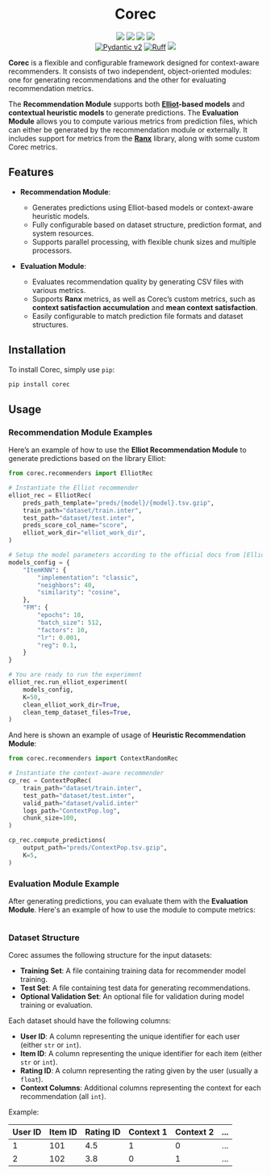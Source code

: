 <div align="center">
  <h1>Corec</h1>
</div>

<p align="center">
  <!-- Python -->
  <a href="https://www.python.org"><img src="https://img.shields.io/badge/3.8-3776AB?style=flat&logo=python&logoColor=white"></a>
  <!-- Version -->
  <a href="https://pypi.org/project/corec/"><img src="https://img.shields.io/pypi/v/corec?color=orange"></a>
  <!-- Elliot -->
  <a href="https://elliot.readthedocs.io/en/latest/index.html"><img src="https://img.shields.io/badge/integrated-Elliot-blue.svg"></a>
  <!-- Ranx -->
  <a href="https://amenra.github.io/ranx/"><img src="https://badgen.net/badge/icon/Ranx?icon=bitcoin-lightning&label&color=ef5553"></a>
  <br>
  <!-- Pydantic -->
  <a href="https://docs.pydantic.dev/latest/contributing/#badges"><img src="https://camo.githubusercontent.com/1ec3b5f774c66556456b4b855a73c1706f5454fa0ac3d2e4bcdabda9153b6b45/68747470733a2f2f696d672e736869656c64732e696f2f656e64706f696e743f75726c3d68747470733a2f2f7261772e67697468756275736572636f6e74656e742e636f6d2f707964616e7469632f707964616e7469632f6d61696e2f646f63732f62616467652f76322e6a736f6e" alt="Pydantic v2" data-canonical-src="https://img.shields.io/endpoint?url=https://raw.githubusercontent.com/pydantic/pydantic/main/docs/badge/v2.json" style="max-width: 100%;"></a>
  <!-- Ruff -->
  <a href="https://docs.astral.sh/ruff/"><img alt="Ruff" src="https://img.shields.io/endpoint?url=https://raw.githubusercontent.com/astral-sh/ruff/main/assets/badge/v2.json"></a>
  <!-- License -->
  <a href="https://lbesson.mit-license.org/"><img src="https://img.shields.io/badge/license-MIT-blue.svg"></a>
</p>

**Corec** is a flexible and configurable framework designed for context-aware recommenders. It consists of two independent, object-oriented modules: one for generating recommendations and the other for evaluating recommendation metrics.

The **Recommendation Module** supports both **[Elliot](https://elliot.readthedocs.io/en/latest/index.html)-based models** and **contextual heuristic models** to generate predictions. The **Evaluation Module** allows you to compute various metrics from prediction files, which can either be generated by the recommendation module or externally. It includes support for metrics from the **[Ranx](https://amenra.github.io/ranx/)** library, along with some custom Corec metrics.

## Features

- **Recommendation Module**:
  - Generates predictions using Elliot-based models or context-aware heuristic models.
  - Fully configurable based on dataset structure, prediction format, and system resources.
  - Supports parallel processing, with flexible chunk sizes and multiple processors.

- **Evaluation Module**:
  - Evaluates recommendation quality by generating CSV files with various metrics.
  - Supports **Ranx** metrics, as well as Corec’s custom metrics, such as **context satisfaction accumulation** and **mean context satisfaction**.
  - Easily configurable to match prediction file formats and dataset structures.

## Installation

To install Corec, simply use `pip`:

```bash
pip install corec
```

## Usage

### Recommendation Module Examples

Here’s an example of how to use the **Elliot Recommendation Module** to generate predictions based on the library Elliot:

```python
from corec.recommenders import ElliotRec

# Instantiate the Elliot recommender
elliot_rec = ElliotRec(
    preds_path_template="preds/{model}/{model}.tsv.gzip",
    train_path="dataset/train.inter",
    test_path="dataset/test.inter",
    preds_score_col_name="score",
    elliot_work_dir="elliot_work_dir",
)

# Setup the model parameters according to the official docs from [Elliot](https://elliot.readthedocs.io/en/latest/guide/recommenders.html)
models_config = {
    "ItemKNN": {
        "implementation": "classic",
        "neighbors": 40,
        "similarity": "cosine",
    },
    "FM": {
        "epochs": 10,
        "batch_size": 512,
        "factors": 10,
        "lr": 0.001,
        "reg": 0.1,
    }
}

# You are ready to run the experiment
elliot_rec.run_elliot_experiment(
    models_config,
    K=50,
    clean_elliot_work_dir=True,
    clean_temp_dataset_files=True,
)
```

And here is shown an example of usage of **Heuristic Recommendation Module**:

```python
from corec.recommenders import ContextRandomRec

# Instantiate the context-aware recommender
cp_rec = ContextPopRec(
    train_path="dataset/train.inter",
    test_path="dataset/test.inter",
    valid_path="dataset/valid.inter"
    logs_path="ContextPop.log",
    chunk_size=100,
)

cp_rec.compute_predictions(
    output_path="preds/ContextPop.tsv.gzip",
    K=5,
)
```

### Evaluation Module Example

After generating predictions, you can evaluate them with the **Evaluation Module**. Here's an example of how to use the module to compute metrics:

```python

```

### Dataset Structure

Corec assumes the following structure for the input datasets:

- **Training Set**: A file containing training data for recommender model training.
- **Test Set**: A file containing test data for generating recommendations.
- **Optional Validation Set**: An optional file for validation during model training or evaluation.

Each dataset should have the following columns:
- **User ID**: A column representing the unique identifier for each user (either `str` or `int`).
- **Item ID**: A column representing the unique identifier for each item (either `str` or `int`).
- **Rating ID**: A column representing the rating given by the user (usually a `float`).
- **Context Columns**: Additional columns representing the context for each recommendation (all `int`).

Example:

| User ID | Item ID | Rating ID | Context 1 | Context 2 | ... |
|---------|---------|-----------|-----------|-----------|-----|
| 1       | 101     | 4.5       | 1         | 0         | ... |
| 2       | 102     | 3.8       | 0         | 1         | ... |
